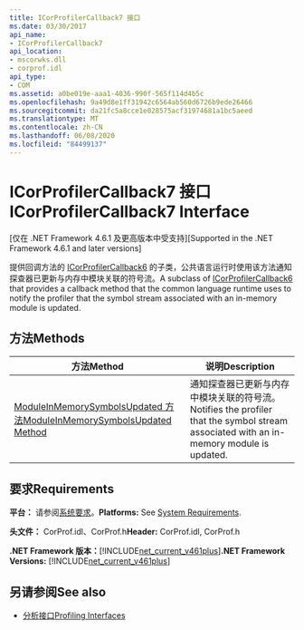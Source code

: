 ```yaml
---
title: ICorProfilerCallback7 接口
ms.date: 03/30/2017
api_name:
- ICorProfilerCallback7
api_location:
- mscorwks.dll
- corprof.idl
api_type:
- COM
ms.assetid: a0be019e-aaa1-4036-990f-565f114d4b5c
ms.openlocfilehash: 9a49d8e1ff31942c6564ab560d6726b9ede26466
ms.sourcegitcommit: da21fc5a8cce1e028575acf31974681a1bc5aeed
ms.translationtype: MT
ms.contentlocale: zh-CN
ms.lasthandoff: 06/08/2020
ms.locfileid: "84499137"
---
```

# <a name="icorprofilercallback7-interface"></a><span data-ttu-id="92501-102">ICorProfilerCallback7 接口</span><span class="sxs-lookup"><span data-stu-id="92501-102">ICorProfilerCallback7 Interface</span></span>
<span data-ttu-id="92501-103">[仅在 .NET Framework 4.6.1 及更高版本中受支持]</span><span class="sxs-lookup"><span data-stu-id="92501-103">[Supported in the .NET Framework 4.6.1 and later versions]</span></span>  
  
 <span data-ttu-id="92501-104">提供回调方法的 [ICorProfilerCallback6](icorprofilercallback6-interface.md) 的子类，公共语言运行时使用该方法通知探查器已更新与内存中模块关联的符号流。</span><span class="sxs-lookup"><span data-stu-id="92501-104">A subclass of [ICorProfilerCallback6](icorprofilercallback6-interface.md) that provides a callback method that the common language runtime uses to notify the profiler that the symbol stream associated with an in-memory module is updated.</span></span>  
  
## <a name="methods"></a><span data-ttu-id="92501-105">方法</span><span class="sxs-lookup"><span data-stu-id="92501-105">Methods</span></span>  
  
|<span data-ttu-id="92501-106">方法</span><span class="sxs-lookup"><span data-stu-id="92501-106">Method</span></span>|<span data-ttu-id="92501-107">说明</span><span class="sxs-lookup"><span data-stu-id="92501-107">Description</span></span>|  
|------------|-----------------|  
|[<span data-ttu-id="92501-108">ModuleInMemorySymbolsUpdated 方法</span><span class="sxs-lookup"><span data-stu-id="92501-108">ModuleInMemorySymbolsUpdated Method</span></span>](icorprofilercallback7-moduleinmemorysymbolsupdated-method.md)|<span data-ttu-id="92501-109">通知探查器已更新与内存中模块关联的符号流。</span><span class="sxs-lookup"><span data-stu-id="92501-109">Notifies the profiler that the symbol stream associated with an in-memory module is updated.</span></span>|  
  
## <a name="requirements"></a><span data-ttu-id="92501-110">要求</span><span class="sxs-lookup"><span data-stu-id="92501-110">Requirements</span></span>  
 <span data-ttu-id="92501-111">**平台：** 请参阅[系统要求](../../get-started/system-requirements.md)。</span><span class="sxs-lookup"><span data-stu-id="92501-111">**Platforms:** See [System Requirements](../../get-started/system-requirements.md).</span></span>  
  
 <span data-ttu-id="92501-112">**头文件：** CorProf.idl、CorProf.h</span><span class="sxs-lookup"><span data-stu-id="92501-112">**Header:** CorProf.idl, CorProf.h</span></span>  
  
 <span data-ttu-id="92501-113">**.NET Framework 版本：**[!INCLUDE[net_current_v461plus](../../../../includes/net-current-v461plus-md.md)]</span><span class="sxs-lookup"><span data-stu-id="92501-113">**.NET Framework Versions:** [!INCLUDE[net_current_v461plus](../../../../includes/net-current-v461plus-md.md)]</span></span>  
  
## <a name="see-also"></a><span data-ttu-id="92501-114">另请参阅</span><span class="sxs-lookup"><span data-stu-id="92501-114">See also</span></span>

- [<span data-ttu-id="92501-115">分析接口</span><span class="sxs-lookup"><span data-stu-id="92501-115">Profiling Interfaces</span></span>](profiling-interfaces.md)
